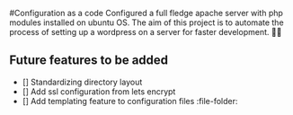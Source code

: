 #Configuration as a code 
Configured a full fledge apache server with php modules installed on ubuntu OS. The aim of this project is to automate the process of setting up a wordpress on a server for faster development. 👨‍💻

## Future features to be added
- [] Standardizing directory layout
- [] Add ssl configuration from lets encrypt
- [] Add templating feature to configuration files :file-folder:
